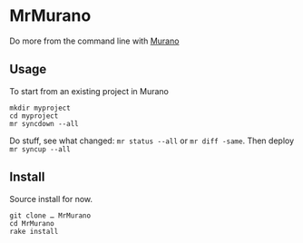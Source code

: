 # MrMurano

Do more from the command line with [Murano](https://exosite.com/platform/)

## Usage

To start from an existing project in Murano
```
mkdir myproject
cd myproject
mr syncdown --all
```

Do stuff, see what changed: `mr status --all` or `mr diff -same`.
Then deploy `mr syncup --all`



## Install

Source install for now.
```
git clone … MrMurano
cd MrMurano
rake install
```

